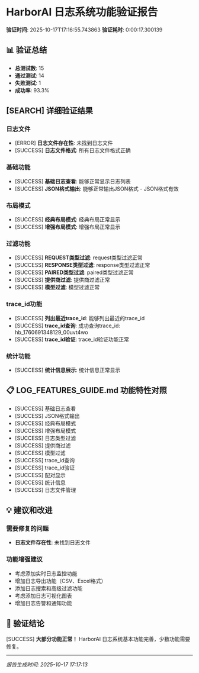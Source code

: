 # HarborAI 日志系统功能验证报告

**验证时间**: 2025-10-17T17:16:55.743863
**验证耗时**: 0:00:17.300139

## 📊 验证总结

- **总测试数**: 15
- **通过测试**: 14
- **失败测试**: 1
- **成功率**: 93.3%

## [SEARCH] 详细验证结果

### 日志文件

- [ERROR] **日志文件存在性**: 未找到日志文件
- [SUCCESS] **日志文件格式**: 所有日志文件格式正确

### 基础功能

- [SUCCESS] **基础日志查看**: 能够正常显示日志列表
- [SUCCESS] **JSON格式输出**: 能够正常输出JSON格式 - JSON格式有效

### 布局模式

- [SUCCESS] **经典布局模式**: 经典布局正常显示
- [SUCCESS] **增强布局模式**: 增强布局正常显示

### 过滤功能

- [SUCCESS] **REQUEST类型过滤**: request类型过滤正常
- [SUCCESS] **RESPONSE类型过滤**: response类型过滤正常
- [SUCCESS] **PAIRED类型过滤**: paired类型过滤正常
- [SUCCESS] **提供商过滤**: 提供商过滤正常
- [SUCCESS] **模型过滤**: 模型过滤正常

### trace_id功能

- [SUCCESS] **列出最近trace_id**: 能够列出最近的trace_id
- [SUCCESS] **trace_id查询**: 成功查询trace_id: hb_1760691348129_00uvt4wo
- [SUCCESS] **trace_id验证**: trace_id验证功能正常

### 统计功能

- [SUCCESS] **统计信息展示**: 统计信息正常显示

## 📋 LOG_FEATURES_GUIDE.md 功能特性对照

- [SUCCESS] 基础日志查看
- [SUCCESS] JSON格式输出
- [SUCCESS] 经典布局模式
- [SUCCESS] 增强布局模式
- [SUCCESS] 日志类型过滤
- [SUCCESS] 提供商过滤
- [SUCCESS] 模型过滤
- [SUCCESS] trace_id查询
- [SUCCESS] trace_id验证
- [SUCCESS] 配对显示
- [SUCCESS] 统计信息
- [SUCCESS] 日志文件管理

## 💡 建议和改进

### 需要修复的问题

- **日志文件存在性**: 未找到日志文件

### 功能增强建议

- 考虑添加实时日志监控功能
- 增加日志导出功能（CSV、Excel格式）
- 添加日志搜索和高级过滤功能
- 考虑添加日志可视化图表
- 增加日志告警和通知功能

## 🎯 验证结论

[SUCCESS] **大部分功能正常！** HarborAI 日志系统基本功能完善，少数功能需要修复。

---
*报告生成时间: 2025-10-17 17:17:13*